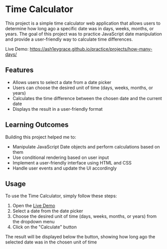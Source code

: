 # Time Calculator

This project is a simple time calculator web application that allows users to determine how long ago a specific date was in days, weeks, months, or years. The goal of this project was to practice JavaScript date manipulation and provide a user-friendly way to calculate time differences.

Live Demo: https://ash1eygrace.github.io/practice/projects/how-many-days/

## Features
- Allows users to select a date from a date picker
- Users can choose the desired unit of time (days, weeks, months, or years)
- Calculates the time difference between the chosen date and the current date
- Displays the result in a user-friendly format


## Learning Outcomes
Building this project helped me to:

- Manipulate JavaScript Date objects and perform calculations based on them
- Use conditional rendering based on user input
- Implement a user-friendly interface using HTML and CSS
- Handle user events and update the UI accordingly

## Usage
To use the Time Calculator, simply follow these steps:

1. Open the [Live Demo](https://ash1eygrace.github.io/practice/projects/how-many-days/)
2. Select a date from the date picker
3. Choose the desired unit of time (days, weeks, months, or years) from the dropdown menu
4. Click on the "Calculate" button

The result will be displayed below the button, showing how long ago the selected date was in the chosen unit of time